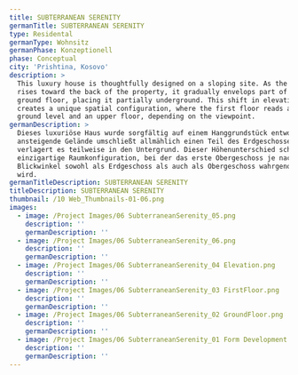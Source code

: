 ```yaml
---
title: SUBTERRANEAN SERENITY
germanTitle: SUBTERRANEAN SERENITY
type: Residental
germanType: Wohnsitz
germanPhase: Konzeptionell
phase: Conceptual
city: 'Prishtina, Kosovo'
description: >
  This luxury house is thoughtfully designed on a sloping site. As the terrain
  rises toward the back of the property, it gradually envelops part of the
  ground floor, placing it partially underground. This shift in elevation
  creates a unique spatial configuration, where the first floor reads as both a
  ground level and an upper floor, depending on the viewpoint.
germanDescription: >
  Dieses luxuriöse Haus wurde sorgfältig auf einem Hanggrundstück entworfen. Das
  ansteigende Gelände umschließt allmählich einen Teil des Erdgeschosses und
  verlagert es teilweise in den Untergrund. Dieser Höhenunterschied schafft eine
  einzigartige Raumkonfiguration, bei der das erste Obergeschoss je nach
  Blickwinkel sowohl als Erdgeschoss als auch als Obergeschoss wahrgenommen
  wird.
germanTitleDescription: SUBTERRANEAN SERENITY
titleDescription: SUBTERRANEAN SERENITY
thumbnail: /10 Web_Thumbnails-01-06.png
images:
  - image: /Project Images/06 SubterraneanSerenity_05.png
    description: ''
    germanDescription: ''
  - image: /Project Images/06 SubterraneanSerenity_06.png
    description: ''
    germanDescription: ''
  - image: /Project Images/06 SubterraneanSerenity_04 Elevation.png
    description: ''
    germanDescription: ''
  - image: /Project Images/06 SubterraneanSerenity_03 FirstFloor.png
    description: ''
    germanDescription: ''
  - image: /Project Images/06 SubterraneanSerenity_02 GroundFloor.png
    description: ''
    germanDescription: ''
  - image: /Project Images/06 SubterraneanSerenity_01 Form Development.png
    description: ''
    germanDescription: ''
---
```


